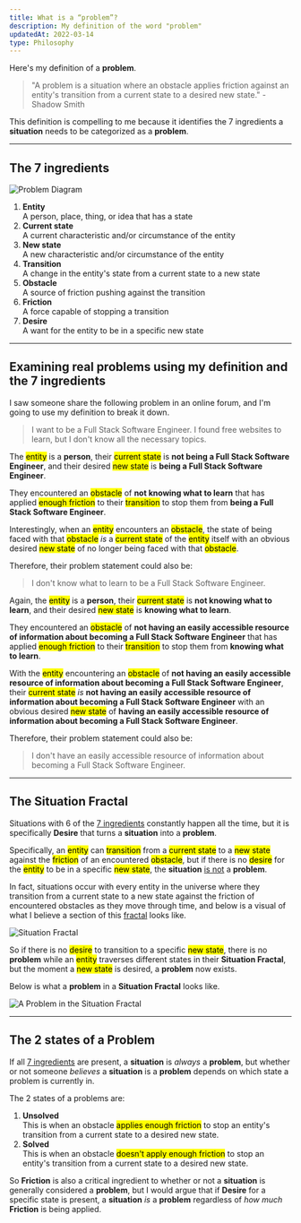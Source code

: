 ```yaml
---
title: What is a “problem”?
description: My definition of the word "problem"
updatedAt: 2022-03-14
type: Philosophy
---
```


Here's my definition of a **problem**.

> "A problem is a situation where an obstacle applies friction against an entity's transition from a current state to a desired new state." - Shadow Smith

This definition is compelling to me because it identifies the 7 ingredients a **situation** needs to be categorized as a **problem**.

---

## The 7 ingredients

![Problem Diagram](/img/what-is-a-problem/problem-diagram.svg "Problem Diagram")

1. **Entity** <br>A person, place, thing, or idea that has a state
2. **Current state** <br>A current characteristic and/or circumstance of the entity
3. **New state** <br>A new characteristic and/or circumstance of the entity
4. **Transition** <br>A change in the entity's state from a current state to a new state
5. **Obstacle** <br>A source of friction pushing against the transition
6. **Friction** <br>A force capable of stopping a transition
7. **Desire** <br>A want for the entity to be in a specific new state

---

## Examining real problems using my definition and the 7 ingredients

I saw someone share the following problem in an online forum, and I'm going to use my definition to break it down.

> I want to be a Full Stack Software Engineer. I found free websites to learn, but I don't know all the necessary topics.

The <mark>entity</mark> is a **person**, their <mark>current state</mark> is **not being a Full Stack Software Engineer**, and their desired <mark>new state</mark> is **being a Full Stack Software Engineer**.

They encountered an <mark>obstacle</mark> of **not knowing what to learn** that has applied <mark>enough friction</mark> to their <mark>transition</mark> to stop them from **being a Full Stack Software Engineer**.

Interestingly, when an <mark>entity</mark> encounters an <mark>obstacle</mark>, the state of being faced with that <mark>obstacle</mark> _is_ a <mark>current state</mark> of the <mark>entity</mark> itself with an obvious desired <mark>new state</mark> of no longer being faced with that <mark>obstacle</mark>.

Therefore, their problem statement could also be:

> I don't know what to learn to be a Full Stack Software Engineer.

Again, the <mark>entity</mark> is a **person**, their <mark>current state</mark> is **not knowing what to learn**, and their desired <mark>new state</mark> is **knowing what to learn**.

They encountered an <mark>obstacle</mark> of **not having an easily accessible resource of information about becoming a Full Stack Software Engineer** that has applied <mark>enough friction</mark> to their <mark>transition</mark> to stop them from **knowing what to learn**.

With the <mark>entity</mark> encountering an <mark>obstacle</mark> of **not having an easily accessible resource of information about becoming a Full Stack Software Engineer**, their <mark>current state</mark> _is_ **not having an easily accessible resource of information about becoming a Full Stack Software Engineer** with an obvious desired <mark>new state</mark> of **having an easily accessible resource of information about becoming a Full Stack Software Engineer**.

Therefore, their problem statement could also be:

> I don't have an easily accessible resource of information about becoming a Full Stack Software Engineer.

---

## The Situation Fractal

Situations with 6 of the [7 ingredients](#the-7-ingredients) constantly happen all the time, but it is specifically **Desire** that turns a **situation** into a **problem**.

Specifically, an <mark>entity</mark> can <mark>transition</mark> from a <mark>current state</mark> to a <mark>new state</mark> against the <mark>friction</mark> of an encountered <mark>obstacle</mark>, but if there is no <mark>desire</mark> for the <mark>entity</mark> to be in a specific <mark>new state</mark>, the **situation** <u>is not</u> a **problem**.

In fact, situations occur with every entity in the universe where they transition from a current state to a new state against the friction of encountered obstacles as they move through time, and below is a visual of what I believe a section of this [fractal](https://www.merriam-webster.com/dictionary/fractal) looks like.

![Situation Fractal](/img/what-is-a-problem/situation-fractal.svg "Situation Fractal")

So if there is no <mark>desire</mark> to transition to a specific <mark>new state</mark>, there is no **problem** while an <mark>entity</mark> traverses different states in their **Situation Fractal**, but the moment a <mark>new state</mark> is desired, a **problem** now exists.

Below is what a **problem** in a **Situation Fractal** looks like.

![A Problem in the Situation Fractal](/img/what-is-a-problem/a-problem-in-the-situation-fractal.svg "A Problem in the Situation Fractal")

---

## The 2 states of a Problem

If all [7 ingredients](#the-7-ingredients) are present, a **situation** is _always_ a **problem**, but whether or not someone _believes_ a **situation** is a **problem** depends on which state a problem is currently in.

The 2 states of a problems are:

1. **Unsolved** <br>This is when an obstacle <mark>applies enough friction</mark> to stop an entity's transition from a current state to a desired new state.
2. **Solved** <br>This is when an obstacle <mark>doesn't apply enough friction</mark> to stop an entity's transition from a current state to a desired new state.

So **Friction** is also a critical ingredient to whether or not a **situation** is generally considered a **problem**, but I would argue that if **Desire** for a specific state is present, a **situation** _is_ a **problem** regardless of _how much_ **Friction** is being applied.
